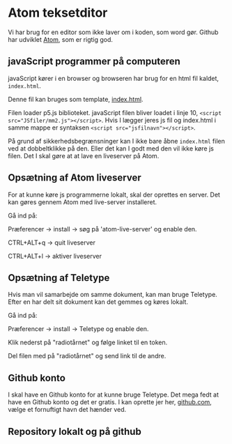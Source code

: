 # Atom teksetditor
Vi har brug for en editor som ikke laver om i koden, som word gør. Github har udviklet [Atom](https://atom.io/), som er rigtig god.


## javaScript programmer på computeren
javaScript kører i en browser og browseren har brug for en html fil kaldet, `index.html`.

Denne fil kan bruges som template, [index.html](index.html).

Filen loader p5.js biblioteket. javaScript filen bliver loadet i linje 10, `<script src="JSfiler/mm2.js"></script>`. Hvis I lægger jeres js fil og index.html i samme mappe er syntaksen `<script src="jsfilnavn"></script>`.

På grund af sikkerhedsbegrænsninger kan I ikke bare åbne `index.html` filen ved at dobbeltklikke på den. Eller det kan I godt med den vil ikke køre js filen. Det I skal gøre at at lave en liveserver på Atom.

## Opsætning af Atom liveserver
For at kunne køre js programmerne lokalt, skal der oprettes en server. Det kan gøres gennem Atom med live-server installeret.

Gå ind på:

Præferencer -> install -> søg på 'atom-live-server' og enable den.

CTRL+ALT+q -> quit liveserver

CTRL+ALT+l -> aktiver liveserver

## Opsætning af Teletype

Hvis man vil samarbejde om samme dokument, kan man bruge Teletype. Efter en har delt sit dokument kan det gemmes og køres lokalt.

Gå ind på:

Præferencer -> install -> Teletype og enable den.

Klik nederst på "radiotårnet" og følge linket til en token.

Del filen med på "radiotårnet" og send link til de andre.

## Github konto
I skal have en Github konto for at kunne bruge Teletype. Det mega fedt at have en Github konto og det er gratis. I kan oprette jer her, [github.com](https://github.com/), vælge et fornuftigt havn det hænder ved.

## Repository lokalt og på github
